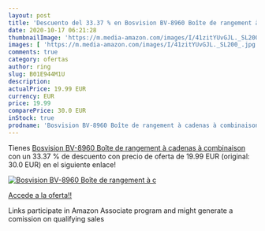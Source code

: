 ```yaml
---
layout: post
title: 'Descuento del 33.37 % en Bosvision BV-8960 Boîte de rangement à c'
date: 2020-10-17 06:21:28
thumbnailImage: 'https://m.media-amazon.com/images/I/41zitYUvGJL._SL200_.jpg'
images: [ 'https://m.media-amazon.com/images/I/41zitYUvGJL._SL200_.jpg' ]
comments: true
category: ofertas
author: ring
slug: B01E944M1U
description:
actualPrice: 19.99 EUR
currency: EUR
price: 19.99
comparePrice: 30.0 EUR
inStock: true
prodname: 'Bosvision BV-8960 Boîte de rangement à cadenas à combinaison'
---
```


Tienes [Bosvision BV-8960 Boîte de rangement à cadenas à combinaison](https://www.amazon.fr/dp/B01E944M1U/?tag=tolees0d-21) con un 33.37 % de descuento con precio de oferta de 19.99 EUR (original: 30.0 EUR) en el siguiente enlace!

[![Bosvision BV-8960 Boîte de rangement à c](https://m.media-amazon.com/images/I/41zitYUvGJL._SL200_.jpg)](https://www.amazon.fr/dp/B01E944M1U/?tag=tolees0d-21)

[Accede a la oferta!!](https://www.amazon.fr/dp/B01E944M1U/?tag=tolees0d-21)

Links participate in Amazon Associate program and might generate a comission on qualifying sales



